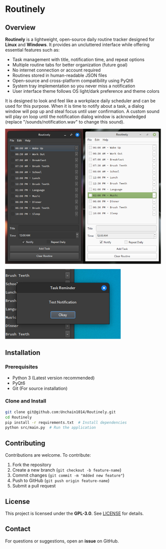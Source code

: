 # Routinely  

## Overview  
**Routinely** is a lightweight, open-source daily routine tracker designed for **Linux** and **Windows**. It provides an uncluttered interface while offering essential features such as:  
- Task management with title, notification time, and repeat options  
- Multiple routine tabs for better organization (future goal)  
- No internet connection or account required  
- Routines stored in human-readable JSON files  
- Open-source and cross-platform compatibility using PyQt6  
- System tray implementation so you never miss a notification  
- User interface theme follows OS light/dark preference and theme colors  

It is designed to look and feel like a workplace daily scheduler and can be used for this purpose. When it is time to notify about a task, a dialog window will pop up and steal focus until user confirmation. A custom sound will play on loop until the notification dialog window is acknowledged (replace "/sounds/notification.wav" to change this sound).

![screenshot.png](/images/screenshot.png)

![screenshot2.png](/images/screenshot2.png)

## Installation  
### Prerequisites  
- Python 3 (Latest version recommended)  
- PyQt6  
- Git (For source installation)  

### Clone and Install  
```bash
git clone git@github.com:Unchain1014/Routinely.git
cd Routinely
pip install -r requirements.txt  # Install dependencies
python src/main.py  # Run the application
```

## Contributing  
Contributions are welcome. To contribute:  
1. Fork the repository  
2. Create a new branch (`git checkout -b feature-name`)  
3. Commit changes (`git commit -m "Added new feature"`)  
4. Push to GitHub (`git push origin feature-name`)  
5. Submit a pull request  

## License  
This project is licensed under the **GPL-3.0**. See [LICENSE](LICENSE) for details.  

## Contact  
For questions or suggestions, open an **issue** on GitHub.

